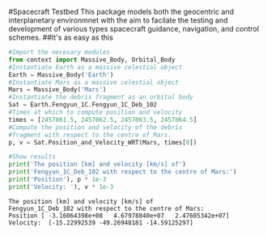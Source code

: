 #Spacecraft Testbed
This package models both the geocentric and interplanetary environmnet with the aim to facilate the testing and development of various types spacecraft guidance, navigation, and control schemes. 
##It's as easy as this
```python
#Import the necesary modules
from context import Massive_Body, Orbital_Body
#Instantiate Earth as a massive celestial object
Earth = Massive_Body('Earth')
#Instantiate Mars as a massive celestial object
Mars = Massive_Body('Mars')
#Instantiate the debris fragment as an orbital body
Sat = Earth.Fengyun_1C.Fengyun_1C_Deb_102
#Times at which to compute position and velocity
times = [2457061.5, 2457062.5, 2457063.5, 2457064.5]
#Compute the position and velocity of the debris
#fragment with respect to the centre of Mars.
p, v = Sat.Position_and_Velocity_WRT(Mars, times[0])

#Show results
print('The position [km] and velocity [km/s] of')
print('Fengyun_1C_Deb_102 with respect to the centre of Mars:')
print('Position'), p * 1e-3
print('Velocity: '), v * 1e-3
```
```
The position [km] and velocity [km/s] of
Fengyun_1C_Deb_102 with respect to the centre of Mars:
Position [ -3.16064398e+08   4.67978840e+07   2.47605342e+07]
Velocity:  [-15.22992539 -49.26948181 -14.59125297]
```
